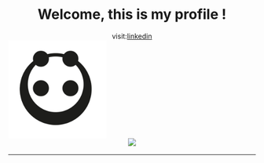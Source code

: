 <div align="center">
 <h1>Welcome, this is my profile !</h1>
  <span font-size="14px">visit:<a href="https://www.linkedin.com/in/leonardo-dimarchi/">linkedin</a></span>
</div>

<img align="center" height="200px" width="200px" src="pandaMinimalist.png"/>

<div align="center">
  <img src="https://github-readme-stats.vercel.app/api/top-langs/?username=leonardodimarchi&layout=compact&theme=onedark"/>
</div>

---

<div align="center">
  
</div>

